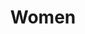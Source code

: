 ---
layout: story
title: Women
section: story
category: Fashion
text: |- 
    Poised in a dim, sultry glow, model and professional body builder Nicole Zenobia Graham exhibits her physique in Dannah Gottlieb’s series on women. Stamina, power and beauty reverberate in her poses, and her spirit is palpable through the razzle dazzle of lighting and screen manipulations.
credits: |-
    Model: [Nicole Zenobia](https://www.instagram.com/worldofzenobia/)

    Photography: [Dannah Gottlieb](https://www.instagram.com/dannah.co/)

    Style: Samantha Kim

    Makeup: [Miki Ishikura](https://www.instagram.com/miki_ishikura/)

    Hair: [Hiro Furukawa](https://www.instagram.com/hirofrkw/)

    Video: [Philip Errico](https://www.instagram.com/philiphilia/)

    Assist: [Romona](https://www.instagram.com/ramonadai/)
    
    Assist: [Peter](https://www.instagram.com/petermccain/)

images:
  - /assets/img/uploads/6-1.jpg
volume: Vol. II
film: 'Women'
---